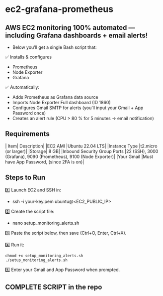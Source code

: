 # ec2-grafana-prometheus

## AWS EC2 monitoring 100% automated — including Grafana dashboards + email alerts!
- Below you’ll get a single Bash script that:

✅ Installs & configures
  - Prometheus
  - Node Exporter
  - Grafana

✅ Automatically:
  - Adds Prometheus as Grafana data source
  - Imports Node Exporter Full dashboard (ID 1860)
  - Configures Gmail SMTP for alerts (you’ll input your Gmail + App Password once)
  - Creates an alert rule (CPU > 80 % for 5 minutes → email notification)

## Requirements

| Item|	Description|
|EC2 AMI	|Ubuntu 22.04 LTS|
|Instance Type	|t2.micro (or larger)|
|Storage|	8 GB|
|Inbound Security Group Ports	|22 (SSH), 3000 (Grafana), 9090 (Prometheus), 9100 (Node Exporter)|
|Your Gmail	|Must have App Password,  (since 2FA is on)|


## Steps to Run

1️⃣ Launch EC2 and SSH in:
  - ssh -i your-key.pem ubuntu@<EC2_PUBLIC_IP>
  
2️⃣ Create the script file:
  - nano setup_monitoring_alerts.sh

3️⃣ Paste the script below, then save (Ctrl+O, Enter, Ctrl+X).

4️⃣ Run it:

```
chmod +x setup_monitoring_alerts.sh
./setup_monitoring_alerts.sh
```

5️⃣ Enter your Gmail and App Password when prompted.


## COMPLETE SCRIPT in the repo

